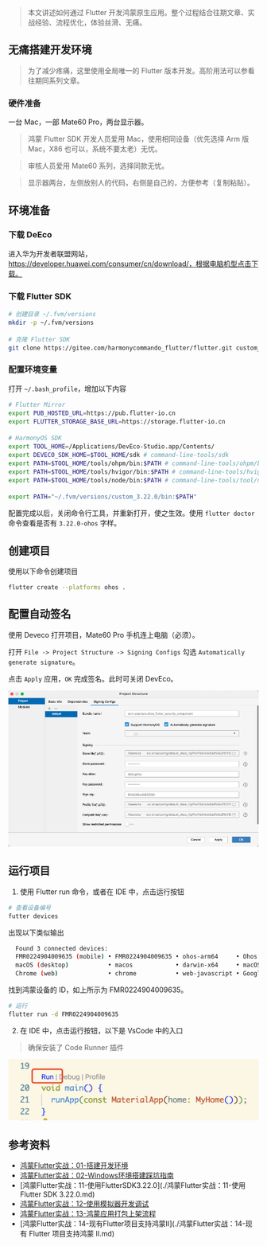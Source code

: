 > 本文讲述如何通过 Flutter 开发鸿蒙原生应用。整个过程结合往期文章、实战经验、流程优化，体验丝滑、无痛。

## 无痛搭建开发环境

> 为了减少疼痛，这里使用全局唯一的 Flutter 版本开发。高阶用法可以参看往期同系列文章。

### 硬件准备

一台 Mac，一部 Mate60 Pro，两台显示器。

> 鸿蒙 Flutter SDK 开发人员爱用 Mac，使用相同设备（优先选择 Arm 版 Mac，X86 也可以，系统不要太老）无忧。

> 审核人员爱用 Mate60 系列，选择同款无忧。

> 显示器两台，左侧放别人的代码，右侧是自己的，方便参考（复制粘贴）。

## 环境准备

### 下载 DeEco
进入华为开发者联盟网站，https://developer.huawei.com/consumer/cn/download/，根据电脑机型点击下载。

### 下载 Flutter SDK

```bash
# 创建目录 ~/.fvm/versions
mkdir -p ~/.fvm/versions

# 克隆 Flutter SDK
git clone https://gitee.com/harmonycommando_flutter/flutter.git custom_3.22.0
```
### 配置环境变量

打开 `~/.bash_profile`，增加以下内容

```bash
# Flutter Mirror
export PUB_HOSTED_URL=https://pub.flutter-io.cn
export FLUTTER_STORAGE_BASE_URL=https://storage.flutter-io.cn

# HarmonyOS SDK
export TOOL_HOME=/Applications/DevEco-Studio.app/Contents/
export DEVECO_SDK_HOME=$TOOL_HOME/sdk # command-line-tools/sdk
export PATH=$TOOL_HOME/tools/ohpm/bin:$PATH # command-line-tools/ohpm/bin
export PATH=$TOOL_HOME/tools/hvigor/bin:$PATH # command-line-tools/hvigor/bin
export PATH=$TOOL_HOME/tools/node/bin:$PATH # command-line-tools/tool/node/bin

export PATH="~/.fvm/versions/custom_3.22.0/bin:$PATH"
```

配置完成以后，关闭命令行工具，并重新打开，使之生效。使用 `flutter doctor` 命令查看是否有 `3.22.0-ohos` 字样。

## 创建项目

使用以下命令创建项目

```bash
flutter create --platforms ohos .
```

## 配置自动签名

使用 Deveco 打开项目，Mate60 Pro 手机连上电脑（必须）。

打开 `File -> Project Structure -> Signing Configs` 勾选 `Automatically generate signature`。

点击 `Apply` 应用，`OK` 完成签名。此时可关闭 DevEco。

![alt text](image-17.png)

## 运行项目

1. 使用 Flutter run 命令，或者在 IDE 中，点击运行按钮

```bash
# 查看设备编号
futter devices
```

出现以下类似输出

```bash
  Found 3 connected devices:
  FMR0224904009635 (mobile) • FMR0224904009635 • ohos-arm64     • Ohos OpenHarmony-5.0.1.115 (API 13)
  macOS (desktop)           • macos            • darwin-x64     • macOS 14.6.1 23G93 darwin-x64
  Chrome (web)              • chrome           • web-javascript • Google Chrome 131.0.6778.108
```

找到鸿蒙设备的 ID，如上所示为 FMR0224904009635。

```bash
# 运行
flutter run -d FMR0224904009635
```

2. 在 IDE 中，点击运行按钮，以下是 VsCode 中的入口

> 确保安装了 Code Runner 插件

![alt text](image-18.png)

## 参考资料

- [鸿蒙Flutter实战：01-搭建开发环境](./鸿蒙Flutter实战：01-搭建开发环境.md)
- [鸿蒙Flutter实战：02-Windows环境搭建踩坑指南](./鸿蒙Flutter实战：02-Windows环境搭建踩坑指南.md)
- [鸿蒙Flutter实战：11-使用FlutterSDK3.22.0](./鸿蒙Flutter实战：11-使用 Flutter SDK 3.22.0.md)
- [鸿蒙Flutter实战：12-使用模拟器开发调试](./鸿蒙Flutter实战：12-使用模拟器开发调试.md)
- [鸿蒙Flutter实战：13-鸿蒙应用打包上架流程](./鸿蒙Flutter实战：13-鸿蒙应用打包上架流程.md)
- [鸿蒙Flutter实战：14-现有Flutter项目支持鸿蒙II](./鸿蒙Flutter实战：14-现有 Flutter 项目支持鸿蒙 II.md)